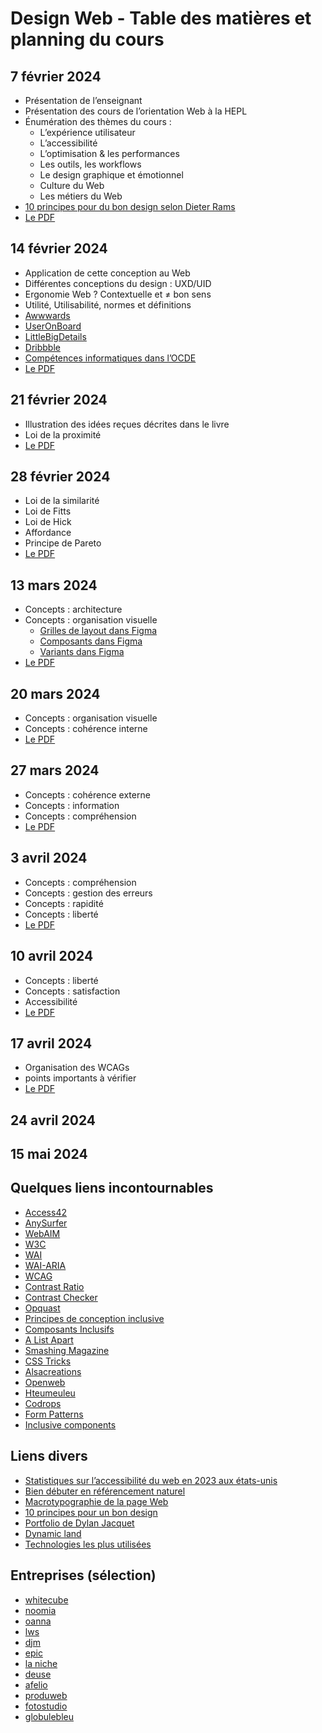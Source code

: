 # Design Web - Table des matières et planning du cours

## 7 février 2024

- Présentation de l’enseignant
- Présentation des cours de l’orientation Web à la HEPL
- Énumération des thèmes du cours :
    - L’expérience utilisateur
    - L’accessibilité
    - L’optimisation & les performances
    - Les outils, les workflows
    - Le design graphique et émotionnel
    - Culture du Web
    - Les métiers du Web
- [10 principes pour du bon design selon Dieter Rams](https://fr.wikipedia.org/wiki/Dieter_Rams)
- [Le PDF](pdfs/01.pdf)

## 14 février 2024

- Application de cette conception au Web
- Différentes conceptions du design : UXD/UID
- Ergonomie Web ? Contextuelle et ≠ bon sens
- Utilité, Utilisabilité, normes et définitions
- [Awwwards](https://www.awwwards.com)
- [UserOnBoard](https://www.useronboard.com)
- [LittleBigDetails](https://littlebigdetails.com/)
- [Dribbble](https://www.dribbble.com)
- [Compétences informatiques dans l’OCDE](https://www.nngroup.com/articles/computer-skill-levels/)
- [Le PDF](pdfs/02.pdf)

## 21 février 2024

- Illustration des idées reçues décrites dans le livre
- Loi de la proximité
- [Le PDF](pdfs/03.pdf)

## 28 février 2024

- Loi de la similarité
- Loi de Fitts
- Loi de Hick
- Affordance
- Principe de Pareto
- [Le PDF](pdfs/04.pdf)

## 13 mars 2024

- Concepts : architecture
- Concepts : organisation visuelle
  - [Grilles de layout dans Figma](https://www.youtube.com/watch?v=AwnJyGV-3Zs)
  - [Composants dans Figma](https://www.youtube.com/watch?v=9xiRHz72du4)
  - [Variants dans Figma](https://www.youtube.com/watch?v=AwnJyGV-3Zs)
- [Le PDF](pdfs/05.pdf)

## 20 mars 2024

- Concepts : organisation visuelle
- Concepts : cohérence interne
- [Le PDF](pdfs/06.pdf)

## 27 mars 2024

- Concepts : cohérence externe
- Concepts : information
- Concepts : compréhension
- [Le PDF](pdfs/07.pdf)

## 3 avril 2024

- Concepts : compréhension
- Concepts : gestion des erreurs
- Concepts : rapidité
- Concepts : liberté
- [Le PDF](pdfs/08.pdf)

## 10 avril 2024

- Concepts : liberté
- Concepts : satisfaction
- Accessibilité
- [Le PDF](pdfs/09.pdf)

## 17 avril 2024

- Organisation des WCAGs
- points importants à vérifier
- [Le PDF](pdfs/10.pdf)

## 24 avril 2024

## 15 mai 2024

## Quelques liens incontournables

- [Access42](https://www.access42.net/)
- [AnySurfer](https://www.anysurfer.be/fr)
- [WebAIM](https://webaim.org/)
- [W3C](https://www.w3.org/)
- [WAI](https://www.w3.org/WAI/)
- [WAI-ARIA](https://www.w3.org/TR/wai-aria/)
- [WCAG](https://www.w3.org/TR/WCAG22/)
- [Contrast Ratio](https://contrast-ratio.com/)
- [Contrast Checker](https://webaim.org/resources/contrastchecker/)
- [Opquast](https://checklists.opquast.com/fr/assurance-qualite-web/)
- [Principes de conception inclusive](https://inclusivedesignprinciples.org/fr/)
- [Composants Inclusifs](https://inclusive-components.design/)
- [A List Apart](http://www.alistapart.com)
- [Smashing Magazine](http://www.smashingmagazine.com)
- [CSS Tricks](http://css-tricks.com)
- [Alsacreations](http://www.alsacreations.com)
- [Openweb](http://openweb.eu.org)
- [Hteumeuleu](http://www.hteumeuleu.fr)
- [Codrops](http://tympanus.net/codrops/)
- [Form Patterns](https://formdesignpatterns.com/)
- [Inclusive components](https://inclusive-components.design/)

## Liens divers

- [Statistiques sur l’accessibilité du web en 2023 aux états-unis](https://ddiy.co/web-accessibility-statistics/)
- [Bien débuter en référencement naturel](https://developers.google.com/search/docs/fundamentals/seo-starter-guide?hl=fr)
- [Macrotypographie de la page Web](https://www.dailymotion.com/video/xfpf08)
- [10 principes pour un bon design](https://www.vitsoe.com/gb/about/good-design)
- [Portfolio de Dylan Jacquet](https://www.dylanjacquet.com)
- [Dynamic land](https://dynamicland.org)
- [Technologies les plus utilisées](https://w3techs.com/)

## Entreprises (sélection)

- [whitecube](https://whitecube.be)
- [noomia](https://noomia.be)
- [oanna](https://oanna.be)
- [lws](https://lws.be)
- [djm](https://djmdigital.be)
- [epic](https://epic.net)
- [la niche](https://laniche.net)
- [deuse](https://deuse.be)
- [afelio](https://afelio.be)
- [produweb](https://produweb.be)
- [fotostudio](https://www.fotostudio.io)
- [globulebleu](https://www.globulebleu.com/)